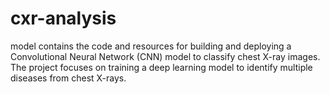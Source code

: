 # cxr-analysis
model contains the code and resources for building and deploying a Convolutional Neural Network (CNN) model to classify chest X-ray images. The project focuses on training a deep learning model to identify multiple diseases from chest X-rays.
